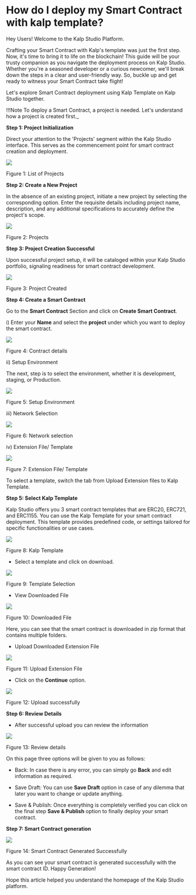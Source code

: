 # How do I deploy my Smart Contract with kalp template?

Hey Users! Welcome to the Kalp Studio Platform.

Crafting your Smart Contract with Kalp's template was just the first step. Now, it's time to bring it to life on the blockchain! This guide will be your trusty companion as you navigate the deployment process on Kalp Studio. Whether you're a seasoned developer or a curious newcomer, we'll break down the steps in a clear and user-friendly way. So, buckle up and get ready to witness your Smart Contract take flight!

Let's explore Smart Contract deployment using Kalp Template on Kalp Studio together.

!!!Note 
    To deploy a Smart Contract, a project is needed. Let's understand how a project is created first._

**Step 1: Project Initialization**

Direct your attention to the 'Projects' segment within the Kalp Studio interface. This serves as the commencement point for smart contract creation and deployment.

![](https://docs.kalp.studio/~gitbook/image?url=https:%2F%2Fs3-ap-south-1.amazonaws.com%2Find-cdn.freshdesk.com%2Fdata%2Fhelpdesk%2Fattachments%2Fproduction%2F1060007149868%2Foriginal%2FLnirhhQeLvWisJpvBP4siV3Xh-9TcoK_Tg.png%3F1708682726&width=768&dpr=4&quality=100&sign=3e011a57f6d987484e861c05ad9b1ce4668dd8290cbb323ccf1396216963a638)

Figure 1: List of Projects

**Step 2: Create a New Project**

In the absence of an existing project, initiate a new project by selecting the corresponding option. Enter the requisite details including project name, description, and any additional specifications to accurately define the project's scope.

![](https://docs.kalp.studio/~gitbook/image?url=https:%2F%2Fs3-ap-south-1.amazonaws.com%2Find-cdn.freshdesk.com%2Fdata%2Fhelpdesk%2Fattachments%2Fproduction%2F1060007149882%2Foriginal%2Fe3MUmaYiB-S3CaHbjzm9T9EjiqZOACWYvQ.png%3F1708682743&width=768&dpr=4&quality=100&sign=f646182650130997a4a8c4fdeb41445ea173fe3ea02c2ebec1c7e06944919db3)

Figure 2: Projects

**Step 3: Project Creation Successful**

Upon successful project setup, it will be cataloged within your Kalp Studio portfolio, signaling readiness for smart contract development.

![](https://docs.kalp.studio/~gitbook/image?url=https:%2F%2Fs3-ap-south-1.amazonaws.com%2Find-cdn.freshdesk.com%2Fdata%2Fhelpdesk%2Fattachments%2Fproduction%2F1060007149928%2Foriginal%2F2eHux4Hj8nBJsfYErUcAfHrJI8smjf9AJA.png%3F1708682785&width=768&dpr=4&quality=100&sign=14f3594163c59d66a0bb42bf8ba7f80f64ac5203c6f8fc72aab4b674840fb2bc)

Figure 3: Project Created

**Step 4: Create a Smart Contract**

Go to the **Smart Contract** Section and click on **Create Smart Contract**.

i) Enter your **Name** and select the **project** under which you want to deploy the smart contract.

![](https://docs.kalp.studio/~gitbook/image?url=https:%2F%2Fs3-ap-south-1.amazonaws.com%2Find-cdn.freshdesk.com%2Fdata%2Fhelpdesk%2Fattachments%2Fproduction%2F1060007149958%2Foriginal%2F-chI7Rn8XQa_mlvi_-v6szN3vwA0l9eNPw.png%3F1708682837&width=768&dpr=4&quality=100&sign=ee089731dbade87d73bfa9d52ac354e7a6ccf13671cc6019253e6ac83d0c194d)

Figure 4: Contract details

ii) Setup Environment

The next, step is to select the environment, whether it is development, staging, or Production.

![](https://docs.kalp.studio/~gitbook/image?url=https:%2F%2Fs3-ap-south-1.amazonaws.com%2Find-cdn.freshdesk.com%2Fdata%2Fhelpdesk%2Fattachments%2Fproduction%2F1060007150046%2Foriginal%2F5U0E16QyBOSzIQbp269809T5HvAF6qVvTA.png%3F1708682906&width=768&dpr=4&quality=100&sign=995db4792a64520646b898620002df59bdc8fed50c940778cc2645deabcdfe35)

Figure 5: Setup Environment

iii) Network Selection

![](https://docs.kalp.studio/~gitbook/image?url=https:%2F%2Fs3-ap-south-1.amazonaws.com%2Find-cdn.freshdesk.com%2Fdata%2Fhelpdesk%2Fattachments%2Fproduction%2F1060007150057%2Foriginal%2Fmd_VbTh3BMYHSqwAC_lKIeFWxNrI7LnmPQ.png%3F1708682928&width=768&dpr=4&quality=100&sign=25f83175892f9ad00af0fe665b9cd499cee1a88a15e5aa78010f083ef176b04a)

Figure 6: Network selection

iv) Extension File/ Template

![](https://docs.kalp.studio/~gitbook/image?url=https:%2F%2Fs3-ap-south-1.amazonaws.com%2Find-cdn.freshdesk.com%2Fdata%2Fhelpdesk%2Fattachments%2Fproduction%2F1060007150287%2Foriginal%2FDDhh_jIa7h94T_JPjxbL7-3LjOcdnFiJTg.png%3F1708683155&width=768&dpr=4&quality=100&sign=65d9d7f21aaa3a355ac37c61ccc486232235d8dfd1b3691096cc64227cdb7f20)

Figure 7: Extension File/ Template

To select a template, switch the tab from Upload Extension files to Kalp Template.

**Step 5: Select Kalp Template**

Kalp Studio offers you 3 smart contract templates that are ERC20, ERC721, and ERC1155. You can use the Kalp Template for your smart contract deployment. This template provides predefined code, or settings tailored for specific functionalities or use cases.

![](https://docs.kalp.studio/~gitbook/image?url=https:%2F%2Fs3-ap-south-1.amazonaws.com%2Find-cdn.freshdesk.com%2Fdata%2Fhelpdesk%2Fattachments%2Fproduction%2F1060007150326%2Foriginal%2FyCfOIgBoq4o6e4G-UqMhJtA2yg8KyW43Ew.png%3F1708683182&width=768&dpr=4&quality=100&sign=bc41d12ef325cc0dc0e754d40a147758c15de800df0a74e0bf69ba1d49e7164f)

Figure 8: Kalp Template

-   Select a template and click on download.
    

![](https://docs.kalp.studio/~gitbook/image?url=https:%2F%2Fs3-ap-south-1.amazonaws.com%2Find-cdn.freshdesk.com%2Fdata%2Fhelpdesk%2Fattachments%2Fproduction%2F1060007150364%2Foriginal%2FGORohG7xgpdbsQYmC8JI9eHFdkvp80pEuA.png%3F1708683213&width=768&dpr=4&quality=100&sign=49dc4c5b64caae5adfaef51ad829d21798d1750efa57032e305374f6138dbe18)

Figure 9: Template Selection

-   View Downloaded File
    

![](https://docs.kalp.studio/~gitbook/image?url=https:%2F%2Fs3-ap-south-1.amazonaws.com%2Find-cdn.freshdesk.com%2Fdata%2Fhelpdesk%2Fattachments%2Fproduction%2F1060007043127%2Foriginal%2FEbwhNSehghV2uut43_-r0KuDGnRwd76WzQ.png%3F1708521881&width=768&dpr=4&quality=100&sign=3a00b5fa1952dfbc7fd2d99f275e6b881a20dc58790693fc5e5768f9f16afe9b)

Figure 10: Downloaded File

Here, you can see that the smart contract is downloaded in zip format that contains multiple folders.

-   Upload Downloaded Extension File
    

![](https://docs.kalp.studio/~gitbook/image?url=https:%2F%2Fs3-ap-south-1.amazonaws.com%2Find-cdn.freshdesk.com%2Fdata%2Fhelpdesk%2Fattachments%2Fproduction%2F1060007150274%2Foriginal%2FJ0nswo67pFTOsB9NB730WGN96Fyt_HP9bw.png%3F1708683133&width=768&dpr=4&quality=100&sign=10fe3ba58bfc6bb363d59cf0f81d2d6c6d1f42b86e34e414a47a429f482286f9)

Figure 11: Upload Extension File

-   Click on the **Continue** option.
    

![](https://docs.kalp.studio/~gitbook/image?url=https:%2F%2Fs3-ap-south-1.amazonaws.com%2Find-cdn.freshdesk.com%2Fdata%2Fhelpdesk%2Fattachments%2Fproduction%2F1060007042055%2Foriginal%2FPsN2ZkCeDrrPtfslWdjvXrz6Pve-3-Rw1w.png%3F1708520987&width=768&dpr=4&quality=100&sign=7a3be433c89ce29c954f5df0cf8a9588e6d20a89321f1fd2caf4a00f7ca4b648)

Figure 12: Upload successfully

**Step 6: Review Details**

-   After successful upload you can review the information
    

![](https://docs.kalp.studio/~gitbook/image?url=https:%2F%2Fs3-ap-south-1.amazonaws.com%2Find-cdn.freshdesk.com%2Fdata%2Fhelpdesk%2Fattachments%2Fproduction%2F1060007042030%2Foriginal%2FJLiGGJViUiAld8QWhOJc9EWZsTAv1xadPg.png%3F1708520945&width=768&dpr=4&quality=100&sign=c0b7386af351c0f9b3e41cc408afe63ab5d71ed8c863c2bf17ef819065d1d0b1)

Figure 13: Review details

On this page three options will be given to you as follows:

-   Back: In case there is any error, you can simply go **Back** and edit information as required.
    
-   Save Draft: You can use **Save Draft** option in case of any dilemma that later you want to change or update anything.
    
-   Save & Publish: Once everything is completely verified you can click on the final step **Save & Publish** option to finally deploy your smart contract.
    

**Step 7: Smart Contract generation**

![](https://docs.kalp.studio/~gitbook/image?url=https:%2F%2Fs3-ap-south-1.amazonaws.com%2Find-cdn.freshdesk.com%2Fdata%2Fhelpdesk%2Fattachments%2Fproduction%2F1060007043767%2Foriginal%2F2MO3LwFAgNezWX8swf78WBUM4OD1J9EJDw.png%3F1708522515&width=768&dpr=4&quality=100&sign=b4fd8cdd611883c12844e47d018bfeea2c437f3d588cd35ab76db9c12799e69f)

Figure 14: Smart Contract Generated Successfully

As you can see your smart contract is generated successfully with the smart contract ID. Happy Generation!

Hope this article helped you understand the homepage of the Kalp Studio platform.